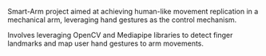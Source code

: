 Smart-Arm project aimed at achieving human-like movement replication in a mechanical arm, leveraging hand gestures as the control mechanism.

Involves leveraging OpenCV and Mediapipe libraries to detect finger landmarks and map user hand gestures to arm movements. 
